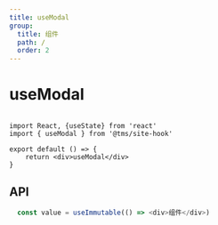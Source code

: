 ```yaml
---
title: useModal
group:
  title: 组件
  path: /
  order: 2
---
```


# useModal

```tsx

import React, {useState} from 'react'
import { useModal } from '@tms/site-hook'

export default () => {
    return <div>useModal</div>
}

```

## API

```typescript
  const value = useImmutable(() => <div>组件</div>)
```